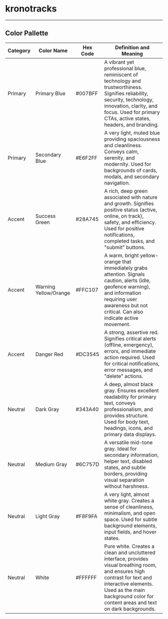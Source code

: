 # kronotracks
---
## Color Pallette
|Category | Color Name | Hex Code | Definition and Meaning |
|---------|-------------|----------|-----------------------|
|Primary | Primary Blue | #007BFF | A vibrant yet professional blue, reminiscent of technology and trustworthiness. Signifies reliability, security, technology, innovation, clarity, and focus. Used for primary CTAs, active states, headers, and branding.|
|Primary | Secondary Blue | #E6F2FF	|A very light, muted blue providing spaciousness and cleanliness. Conveys calm, serenity, and modernity. Used for backgrounds of cards, modals, and secondary navigation.|
|Accent | Success Green | #28A745	| A rich, deep green associated with nature and growth. Signifies positive status (active, online, on track), safety, and efficiency. Used for positive notifications, completed tasks, and "submit" buttons.|
|Accent | Warning Yellow/Orange | #FFC107	| A warm, bright yellow-orange that immediately grabs attention. Signals caution, alerts (idle, geofence warning), and information requiring user awareness but not critical. Can also indicate active movement.|
|Accent | Danger Red | #DC3545 | A strong, assertive red. Signifies critical alerts (offline, emergency), errors, and immediate action required. Used for critical notifications, error messages, and "delete" actions.|
|Neutral | Dark Gray | 	#343A40 | A deep, almost black gray. Ensures excellent readability for primary text, conveys professionalism, and provides structure. Used for body text, headings, icons, and primary data displays.|
|Neutral | Medium Gray | 	#6C757D | A versatile mid-tone gray. Ideal for secondary information, helper text, disabled states, and subtle borders, providing visual separation without harshness.|
|Neutral | Light Gray | #F8F9FA| A very light, almost white gray. Creates a sense of cleanliness, minimalism, and open space. Used for subtle background elements, input fields, and hover states.|
|Neutral | White | #FFFFFF | Pure white. Creates a clean and uncluttered interface, provides visual breathing room, and ensures high contrast for text and interactive elements. Used as the main background color for content areas and text on dark backgrounds.|

